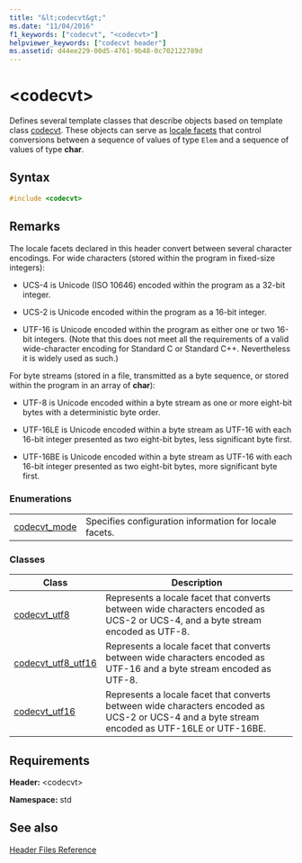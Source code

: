 ```yaml
---
title: "&lt;codecvt&gt;"
ms.date: "11/04/2016"
f1_keywords: ["codecvt", "<codecvt>"]
helpviewer_keywords: ["codecvt header"]
ms.assetid: d44ee229-00d5-4761-9b48-0c702122789d
---
```

# &lt;codecvt&gt;

Defines several template classes that describe objects based on template class [codecvt](../standard-library/codecvt-class.md). These objects can serve as [locale facets](../standard-library/locale-class.md#facet_class) that control conversions between a sequence of values of type `Elem` and a sequence of values of type **char**.

## Syntax

```cpp
#include <codecvt>
```

## Remarks

The locale facets declared in this header convert between several character encodings. For wide characters (stored within the program in fixed-size integers):

- UCS-4 is Unicode (ISO 10646) encoded within the program as a 32-bit integer.

- UCS-2 is Unicode encoded within the program as a 16-bit integer.

- UTF-16 is Unicode encoded within the program as either one or two 16-bit integers. (Note that this does not meet all the requirements of a valid wide-character encoding for Standard C or Standard C++. Nevertheless it is widely used as such.)

For byte streams (stored in a file, transmitted as a byte sequence, or stored within the program in an array of **char**):

- UTF-8 is Unicode encoded within a byte stream as one or more eight-bit bytes with a deterministic byte order.

- UTF-16LE is Unicode encoded within a byte stream as UTF-16 with each 16-bit integer presented as two eight-bit bytes, less significant byte first.

- UTF-16BE is Unicode encoded within a byte stream as UTF-16 with each 16-bit integer presented as two eight-bit bytes, more significant byte first.

### Enumerations

|||
|-|-|
|[codecvt_mode](../standard-library/codecvt-enums.md#codecvt_mode)|Specifies configuration information for locale facets.|

### Classes

|Class|Description|
|-|-|
|[codecvt_utf8](codecvt-utf8-class.md)|Represents a locale facet that converts between wide characters encoded as UCS-2 or UCS-4, and a byte stream encoded as UTF-8.|
|[codecvt_utf8_utf16](codecvt-utf8-utf16-class.md)|Represents a locale facet that converts between wide characters encoded as UTF-16 and a byte stream encoded as UTF-8.|
|[codecvt_utf16](codecvt-utf16-class.md)|Represents a locale facet that converts between wide characters encoded as UCS-2 or UCS-4 and a byte stream encoded as UTF-16LE or UTF-16BE.|

## Requirements

**Header:** \<codecvt>

**Namespace:** std

## See also

[Header Files Reference](../standard-library/cpp-standard-library-header-files.md)<br/>
